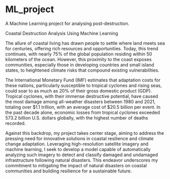 # ML_project
A Machine Learning project for analysing post-destruction.

Coastal Destruction Analysis Using Machine Learning

The allure of coastal living has drawn people to settle where land meets sea for centuries, offering rich resources and opportunities. Today, this trend continues, with nearly 75% of the global population residing within 50 kilometers of the ocean. However, this proximity to the coast exposes communities, especially those in developing countries and small island states, to heightened climate risks that compound existing vulnerabilities.

The International Monetary Fund (IMF) estimates that adaptation costs for these nations, particularly susceptible to tropical cyclones and rising seas, could soar to as much as 20% of their gross domestic product (GDP). Tropical cyclones, with their immense destructive potential, have caused the most damage among all-weather disasters between 1980 and 2021, totaling over $1.1 trillion, with an average cost of $20.5 billion per event. In the past decade alone, economic losses from tropical cyclones exceeded 573.2 billion U.S. dollars globally, with the highest number of deaths recorded.

Against this backdrop, my project takes center stage, aiming to address the pressing need for innovative solutions in coastal resilience and climate change adaptation. Leveraging high-resolution satellite imagery and machine learning, I seek to develop a model capable of automatically analyzing such imagery to detect and classify damaged and undamaged infrastructure following natural disasters. This endeavor underscores my commitment to mitigating the impact of natural disasters on coastal communities and building resilience for a sustainable future.
